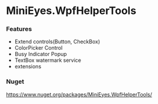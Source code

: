 # MiniEyes.WpfHelperTools


### Features

- Extend controls(Button, CheckBox)
- ColorPicker Control
- Busy Indicator Popup
- TextBox watermark service
- extensions



### Nuget

https://www.nuget.org/packages/MiniEyes.WpfHelperTools/





